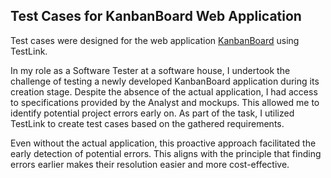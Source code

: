 ## Test Cases for KanbanBoard Web Application

Test cases were designed for the web application [KanbanBoard](http://kanbanboard.pl/) using TestLink.

In my role as a Software Tester at a software house, I undertook the challenge of testing a newly developed KanbanBoard application during its creation stage. 
Despite the absence of the actual application, I had access to specifications provided by the Analyst and mockups. This allowed me to identify potential project errors early on.
As part of the task, I utilized TestLink to create test cases based on the gathered requirements.

Even without the actual application, this proactive approach facilitated the early detection of potential errors. 
This aligns with the principle that finding errors earlier makes their resolution easier and more cost-effective.
